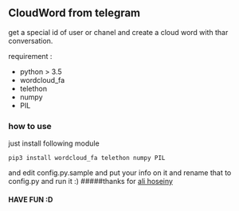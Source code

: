 ## CloudWord from telegram
get a special id of user or chanel and create a cloud word with thar conversation.

requirement :
* python > 3.5
* wordcloud_fa
* telethon
* numpy
* PIL

### how to use
just install following module 

`
pip3 install wordcloud_fa telethon numpy PIL
`

and edit config.py.sample and put your info on it and rename that to config.py
and run it :)
#####thanks for [ali hoseiny](https://github.com/alihoseiny/word_cloud_fa)
####  HAVE FUN :D
